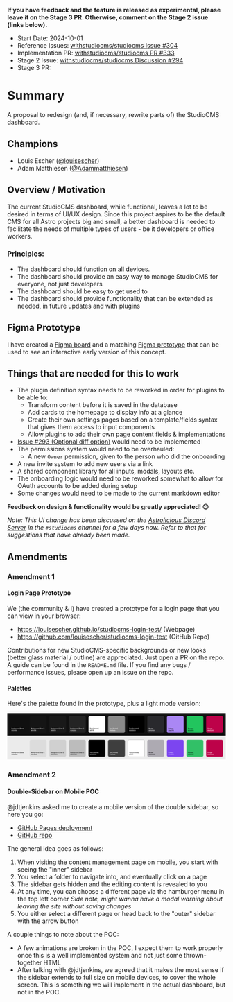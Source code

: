 <!--
  Community members who would like to propose an idea or feature should begin
  by creating a GitHub Discussion. See the repo README.md for more info.

  To use this template: create a new, empty file in the repo under `proposals/${ID}.md`.
  Replace `${ID}` with the official accepted proposal ID, found in the GitHub Issue
  of the accepted proposal.
-->

**If you have feedback and the feature is released as experimental, please leave it on the Stage 3 PR. Otherwise, comment on the Stage 2 issue (links below).**

- Start Date: 2024-10-01
- Reference Issues:  [withstudiocms/studiocms Issue #304](https://github.com/withstudiocms/studiocms/issues/304)
- Implementation PR: [withstudiocms/studiocms PR #333](https://github.com/withstudiocms/studiocms/pull/333)
- Stage 2 Issue: [withstudiocms/studiocms Discussion #294](https://github.com/withstudiocms/studiocms/discussions/294)
- Stage 3 PR: <!-- related roadmap PR, leave it empty if you don't have a PR yet -->

# Summary

A proposal to redesign (and, if necessary, rewrite parts of) the StudioCMS dashboard.

## Champions

- Louis Escher ([@louisescher](https://github.com/louisescher))
- Adam Matthiesen ([@Adammatthiesen](https://github.com/Adammatthiesen))

## Overview / Motivation

The current StudioCMS dashboard, while functional, leaves a lot to be desired in terms of UI/UX design. Since this project aspires to be the default CMS for all Astro projects big and small, a better dashboard is needed to facilitate the needs of multiple types of users - be it developers or office workers.

### Principles:
- The dashboard should function on all devices.
- The dashboard should provide an easy way to manage StudioCMS for everyone, not just developers
- The dashboard should be easy to get used to
- The dashboard should provide functionality that can be extended as needed, in future updates and with plugins

## Figma Prototype

I have created a [Figma board](https://www.figma.com/design/9ilUXDWbBVEv6FMSMzUTmf/StudioCMS-Concept?m=auto&t=8EDyorFtqAOuojKZ-1) and a matching [Figma prototype](https://www.figma.com/proto/9ilUXDWbBVEv6FMSMzUTmf/Untitled?page-id=0:1&node-id=12-323&node-type=frame&viewport=582,489,0.07&t=SN8G0ZTJgFZED3I5-1&scaling=scale-down&content-scaling=fixed&starting-point-node-id=25:1543&disable-default-keyboard-nav=1&hide-ui=1) that can be used to see an interactive early version of this concept. 
## Things that are needed for this to work
- The plugin definition syntax needs to be reworked in order for plugins to be able to:
	- Transform content before it is saved in the database
	- Add cards to the homepage to display info at a glance
	- Create their own settings pages based on a template/fields syntax that gives them access to input components
	- Allow plugins to add their own page content fields & implementations
- [Issue #293 (Optional diff option)](https://github.com/astrolicious/studiocms/issues/293) would need to be implemented
- The permissions system would need to be overhauled:
	- A new `Owner` permission, given to the person who did the onboarding
- A new invite system to add new users via a link
- A shared component library for all inputs, modals, layouts etc.
- The onboarding logic would need to be reworked somewhat to allow for OAuth accounts to be added during setup
- Some changes would need to be made to the current markdown editor

**Feedback on design & functionality would be greatly appreciated! 😊**

*Note: This UI change has been discussed on the [Astrolicious Discord Server](https://chat.astrolicious.dev/) in the `#studiocms` channel for a few days now. Refer to that for suggestions that have already been made.* 

## Amendments

### Amendment 1

#### Login Page Prototype

We (the community & I) have created a prototype for a login page that you can view in your browser:
- https://louisescher.github.io/studiocms-login-test/ (Webpage)
- https://github.com/louisescher/studiocms-login-test (GitHub Repo)

Contributions for new StudioCMS-specific backgrounds or new looks (better glass material / outline) are appreciated. Just open a PR on the repo. A guide can be found in the `README.md` file. If you find any bugs / performance issues, please open up an issue on the repo.

#### Palettes

Here's the palette found in the prototype, plus a light mode version:

![Palette - Dark](../assets/prop-001/amend-001-dark.png)
![Palette - Light](../assets/prop-001/amend-001-light.png)

### Amendment 2

#### Double-Sidebar on Mobile POC

@jdtjenkins asked me to create a mobile version of the double sidebar, so here you go:

- [GitHub Pages deployment](https://louisescher.github.io/studiocms-sidebar-poc/)
- [GitHub repo](https://github.com/louisescher/studiocms-sidebar-poc)

The general idea goes as follows:

1. When visiting the content management page on mobile, you start with seeing the "inner" sidebar
2. You select a folder to navigate into, and eventually click on a page
3. The sidebar gets hidden and the editing content is revealed to you
4. At any time, you can choose a different page via the hamburger menu in the top left corner 
*Side note, might wanna have a modal warning about leaving the site without saving changes*
5. You either select a different page or head back to the "outer" sidebar with the arrow button

A couple things to note about the POC:

- A few animations are broken in the POC, I expect them to work properly once this is a well implemented system and not just some thrown-together HTML
- After talking with @jdtjenkins, we agreed that it makes the most sense if the sidebar extends to full size on mobile devices, to cover the whole screen. This is something we will implement in the actual dashboard, but not in the POC.